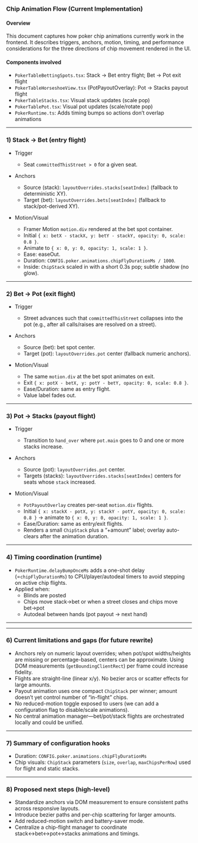 ### Chip Animation Flow (Current Implementation)

#### Overview

This document captures how poker chip animations currently work in the frontend. It describes triggers, anchors, motion, timing, and performance considerations for the three directions of chip movement rendered in the UI.

#### Components involved

- `PokerTableBettingSpots.tsx`: Stack → Bet entry flight; Bet → Pot exit flight
- `PokerTableHorseshoeView.tsx` (PotPayoutOverlay): Pot → Stacks payout flight
- `PokerTableStacks.tsx`: Visual stack updates (scale pop)
- `PokerTablePot.tsx`: Visual pot updates (scale/rotate pop)
- `PokerRuntime.ts`: Adds timing bumps so actions don’t overlap animations

---

### 1) Stack → Bet (entry flight)

- Trigger
  - Seat `committedThisStreet > 0` for a given seat.

- Anchors
  - Source (stack): `layoutOverrides.stacks[seatIndex]` (fallback to deterministic XY).
  - Target (bet): `layoutOverrides.bets[seatIndex]` (fallback to stack/pot-derived XY).

- Motion/Visual
  - Framer Motion `motion.div` rendered at the bet spot container.
  - Initial `{ x: betX - stackX, y: betY - stackY, opacity: 0, scale: 0.8 }`.
  - Animate to `{ x: 0, y: 0, opacity: 1, scale: 1 }`.
  - Ease: easeOut.
  - Duration: `CONFIG.poker.animations.chipFlyDurationMs / 1000`.
  - Inside: `ChipStack` scaled in with a short 0.3s pop; subtle shadow (no glow).

---

### 2) Bet → Pot (exit flight)

- Trigger
  - Street advances such that `committedThisStreet` collapses into the pot (e.g., after all calls/raises are resolved on a street).

- Anchors
  - Source (bet): bet spot center.
  - Target (pot): `layoutOverrides.pot` center (fallback numeric anchors).

- Motion/Visual
  - The same `motion.div` at the bet spot animates on exit.
  - Exit `{ x: potX - betX, y: potY - betY, opacity: 0, scale: 0.8 }`.
  - Ease/Duration: same as entry flight.
  - Value label fades out.

---

### 3) Pot → Stacks (payout flight)

- Trigger
  - Transition to `hand_over` where `pot.main` goes to 0 and one or more stacks increase.

- Anchors
  - Source (pot): `layoutOverrides.pot` center.
  - Targets (stacks): `layoutOverrides.stacks[seatIndex]` centers for seats whose `stack` increased.

- Motion/Visual
  - `PotPayoutOverlay` creates per-seat `motion.div` flights.
  - Initial `{ x: stackX - potX, y: stackY - potY, opacity: 0, scale: 0.8 }` → animate to `{ x: 0, y: 0, opacity: 1, scale: 1 }`.
  - Ease/Duration: same as entry/exit flights.
  - Renders a small `ChipStack` plus a “+amount” label; overlay auto-clears after the animation duration.

---

### 4) Timing coordination (runtime)

- `PokerRuntime.delayBumpOnceMs` adds a one-shot delay (=`chipFlyDurationMs`) to CPU/player/autodeal timers to avoid stepping on active chip flights.
- Applied when:
  - Blinds are posted
  - Chips move stack→bet or when a street closes and chips move bet→pot
  - Autodeal between hands (pot payout → next hand)

---


---

### 6) Current limitations and gaps (for future rewrite)

- Anchors rely on numeric layout overrides; when pot/spot widths/heights are missing or percentage-based, centers can be approximate. Using DOM measurements (`getBoundingClientRect`) per frame could increase fidelity.
- Flights are straight-line (linear x/y). No bezier arcs or scatter effects for large amounts.
- Payout animation uses one compact `ChipStack` per winner; amount doesn’t yet control number of “in-flight” chips.
- No reduced-motion toggle exposed to users (we can add a configuration flag to disable/scale animations).
- No central animation manager—bet/pot/stack flights are orchestrated locally and could be unified.

---

### 7) Summary of configuration hooks

- Duration: `CONFIG.poker.animations.chipFlyDurationMs`
- Chip visuals: `ChipStack` parameters (`size`, `overlap`, `maxChipsPerRow`) used for flight and static stacks.

---

### 8) Proposed next steps (high-level)

- Standardize anchors via DOM measurement to ensure consistent paths across responsive layouts.
- Introduce bezier paths and per-chip scattering for larger amounts.
- Add reduced-motion switch and battery-saver mode.
- Centralize a chip-flight manager to coordinate stack↔bet↔pot↔stacks animations and timings.


